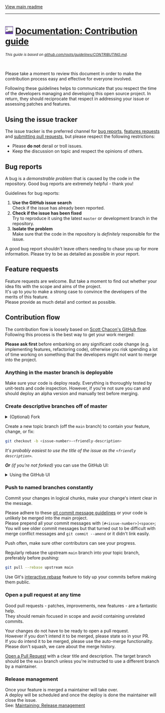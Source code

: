[//]: # (Header)

<a href="https://github.com/Marvin-Brouwer/FluentSerializer#readme">
	View main readme
</a><hr/>
<h1>
	<img alt="icon" width="26" height="26"
		src="/docs/logo/Logo.default.optimized.svg" />
	<a href="/docs/help/Contributing.md#readme">
		Documentation: Contribution guide
	</a>
</h1>
<sub>
<i>

This guide is based on [github.com/roots/guidelines/CONTRIBUTING.md](https://github.com/roots/guidelines/blob/master/CONTRIBUTING.md).  

<br/>
</i>
</sub>

[//]: # (Body)

Please take a moment to review this document in order to make the contribution process easy and effective for everyone involved.

Following these guidelines helps to communicate that you respect the time of the developers managing and developing this open  source project.
In return, they should reciprocate that respect in addressing your issue or assessing patches and features.

## Using the issue tracker  
  
The issue tracker is the preferred channel for [bug reports](#bug-reports), [features requests](#feature-requests) and [submitting pull requests](#pull-requests), but please respect the following restrictions:  
  
* Please **do not** derail or troll issues.
* Keep the discussion on topic and respect the opinions of others.

## Bug reports  
  
A bug is a _demonstrable problem_ that is caused by the code in the repository.
Good bug reports are extremely helpful - thank you!

Guidelines for bug reports:

1. **Use the GitHub issue search**  
   Check if the issue has already been reported.
2. **Check if the issue has been fixed**  
   Try to reproduce it using the latest `master` or development branch in the repository.
3. **Isolate the problem**  
   Make sure that the code in the repository is _definitely_ responsible for the issue.

A good bug report shouldn't leave others needing to chase you up for more
information. Please try to be as detailed as possible in your report.

## Feature requests  
  
Feature requests are welcome. But take a moment to find out whether your idea fits with the scope and aims of the project.  
It's up to *you* to make a strong case to convince the developers of the merits of this feature.  
Please provide as much detail and context as possible.

## Contribution flow  
  
The contribution flow is loosely based on [Scott Chacon's GitHub flow](http://scottchacon.com/2011/08/31/github-flow.html).
Following this process is the best way to get your work merged:

**Please ask first** before embarking on any significant code change (e.g. implementing features, refactoring code), otherwise you risk spending a lot of time working on something that the developers might not want to merge into the project.

### Anything in the master branch is deployable  
  
Make sure your code is deploy ready.
Everything is thoroughly tested by unit-tests and code inspection.
However, if you're not sure you can and should deploy an alpha version and manually test before merging.

### Create descriptive branches off of master  
  
<details>
   <summary>(Optional) Fork</summary>
   <br/>

[Fork](http://help.github.com/fork-a-repo/) the repo, clone your fork, and configure the remotes:

```bash
# Clone your fork of the repo into the current directory
git clone https://github.com/<your-username>/<repo-name>
# Navigate to the newly cloned directory
cd <repo-name>
# Assign the original repo to a remote called "upstream"
git remote add upstream https://github.com/<upsteam-owner>/<repo-name>
```

**If you cloned a while ago,** get the latest changes from upstream:

```bash
git checkout main
git pull upstream main
```

</details>
  
Create a new topic branch (off the `main` branch) to contain your feature, change, or fix:

```bash
git checkout -b <issue-number>-<friendly-description>
```

_It's probably easiest to use the title of the issue as the `<friendly description>`._

_**Or** (if you're not forked)_ you can use the GitHub UI:

<details>
	<summary>Using the GitHub UI</summary>

![Create a branch form an issue](./images/github-create-branch.png)  
![Create a branch form an issue wizard](./images/github-create-branch-wizard.png)  

</details>  

### Push to named branches constantly  
  
Commit your changes in logical chunks, make your change's intent clear in the message.  

Please adhere to these [git commit message guidelines](http://tbaggery.com/2008/04/19/a-note-about-git-commit-messages.html) or your code is unlikely be merged into the main project.  
Please prepend all your commit messages with `[#<issue-number>]<space>`;  
You will see older commit messages but that turned out to be difficult with merge conflict messages and `git commit --amend` or it didn't link easily.  

Push often, make sure other contributors can see your progress.

Regularly rebase the upstream `main` branch into your topic branch, preferably before pushing:

   ```bash
   git pull --rebase upstream main
   ```

Use Git's [interactive rebase](https://help.github.com/articles/interactive-rebase) feature to tidy up your commits before making them public.

### Open a pull request at any time  
  
Good pull requests - patches, improvements, new features - are a fantastic help.  
They should remain focused in scope and avoid containing unrelated commits.

Your changes do not have to be ready to open a pull request.  
However if you don't intend it to be merged, please state so in your PR.  
If you do intend it to be merged, please use the auto-merge functionality.  
Please don't squash, we care about the merge history.  

[Open a Pull Request](https://help.github.com/articles/using-pull-requests/) with a clear title and description.
The target branch should be the `main` branch unless you're instructed to use a different branch by a maintainer.  

### Release management  
  
Once your feature is merged a maintainer will take over.  
A deploy will be scheduled and once the deploy is done the maintainer will close the issue.  
See: [Maintaining: Release management](./Maintaining.md#release-management)
